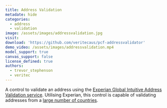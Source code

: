 ```yaml
---
title: Address Validation
metadate: hide
categories:
  - address
  - validation
image: /assets/images/addressvalidation.jpg
visit: 
download: 'https://github.com/veritecaus/pcf-addressvalidator'
demo_video: /assets/images/addressvalidation.mp4
model_support: true
canvas_support: false
license_defined: true
authors:
  - trevor_stephenson
  - veritec
---
```

A control to validate an address using the <a target="blank" href="https://www.edq.com/documentation/apis/address-validate/global-intuitive/">Experian Global Intuitive Address Validation service</a>.
Utilising Experian, this control is capable of validating addresses from a <a target="blank" href="https://www.edq.com/documentation/apis/address-validate/global-intuitive/#supported-countries-2">large number of countries</a>.
